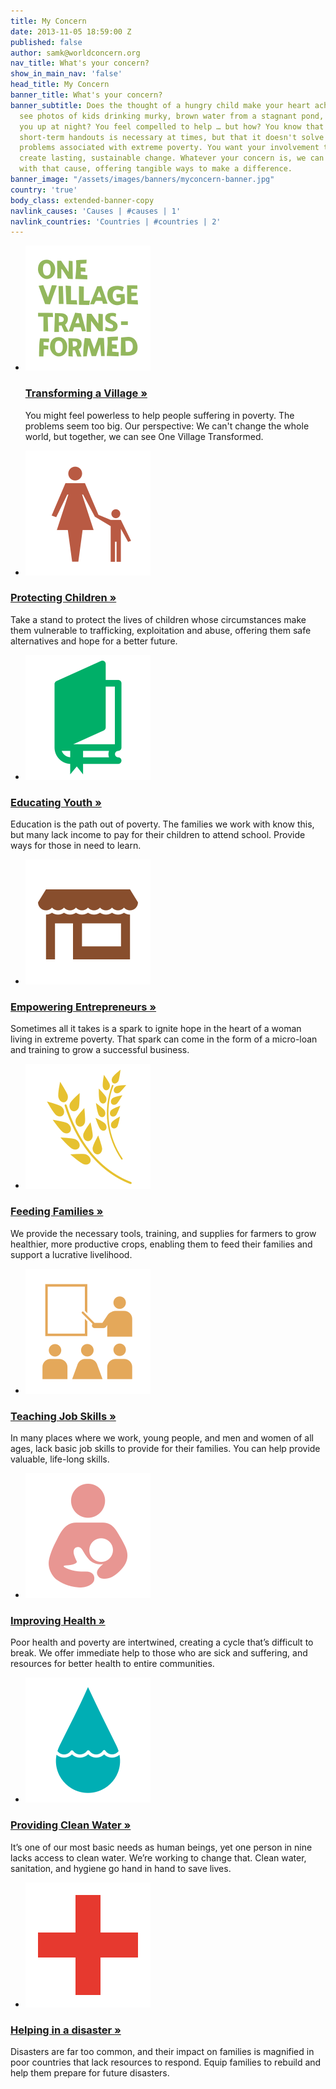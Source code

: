 ```yaml
---
title: My Concern
date: 2013-11-05 18:59:00 Z
published: false
author: samk@worldconcern.org
nav_title: What's your concern?
show_in_main_nav: 'false'
head_title: My Concern
banner_title: What's your concern?
banner_subtitle: Does the thought of a hungry child make your heart ache? When you
  see photos of kids drinking murky, brown water from a stagnant pond, does it keep
  you up at night? You feel compelled to help … but how? You know that offering people
  short-term handouts is necessary at times, but that it doesn't solve the recurring
  problems associated with extreme poverty. You want your involvement to matter—to
  create lasting, sustainable change. Whatever your concern is, we can connect you
  with that cause, offering tangible ways to make a difference.
banner_image: "/assets/images/banners/myconcern-banner.jpg"
country: 'true'
body_class: extended-banner-copy
navlink_causes: 'Causes | #causes | 1'
navlink_countries: 'Countries | #countries | 2'
---
```


* ![One Village Transformed](/assets/images/focus-icons/one-village.svg) 
   ### [Transforming a Village »](/onevillage/)
   You might feel powerless to help people suffering in poverty. The problems seem too big. Our perspective: We can't change the whole world, but together, we can see One Village Transformed.

* ![Child Protection](/assets/images/focus-icons/child-protection.svg)
### [Protecting Children »](/myconcern/children "Protecting Children")
Take a stand to protect the lives of children whose circumstances make them vulnerable to trafficking, exploitation and abuse, offering them safe alternatives and hope for a better future.

* ![Education](/assets/images/focus-icons/education.svg)
### [Educating Youth »](/myconcern/education "Education")
Education is the path out of poverty. The families we work with know this, but many lack income to pay for their children to attend school. Provide ways for those in need to learn.

* ![Microfinance](/assets/images/focus-icons/business.svg)
### [Empowering Entrepreneurs »](/myconcern/entrepreneurs "Empowering Entrepreneurs")
Sometimes all it takes is a spark to ignite hope in the heart of a woman living in extreme poverty. That spark can come in the form of a micro-loan and training to grow a successful business.

* ![Food Security](/assets/images/focus-icons/food-security.svg)
### [Feeding Families »](/myconcern/hunger "Feeding the Hungry")
We provide the necessary tools, training, and supplies for farmers to grow healthier, more productive crops, enabling them to feed their families and support a lucrative livelihood.

* ![Vocational Training](/assets/images/focus-icons/training.svg)
### [Teaching Job Skills »](/myconcern/jobskills "Teaching Job Skills")
In many places where we work, young people, and men and women of all ages, lack basic job skills to provide for their families. You can help provide valuable, life-long skills.

* ![Child & Maternal Health](/assets/images/focus-icons/child-health.svg)
### [Improving Health »](/myconcern/health "Improving Health")
Poor health and poverty are intertwined, creating a cycle that’s difficult to break. We offer immediate help to those who are sick and suffering, and resources for better health to entire communities.

* ![Clean Water](/assets/images/focus-icons/clean-water.svg)
### [Providing Clean Water »](/myconcern/water "Providing Clean Water")
It’s one of our most basic needs as human beings, yet one person in nine lacks access to clean water. We’re working to change that. Clean water, sanitation, and hygiene go hand in hand to save lives.

* ![Disaster Response](/assets/images/focus-icons/disaster-response.svg)
### [Helping in a disaster »](/myconcern/disasters "Responding to Disasters")
Disasters are far too common, and their impact on families is magnified in poor countries that lack resources to respond. Equip families to rebuild and help them prepare for future disasters.
